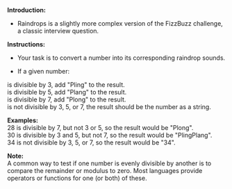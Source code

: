**Introduction:**
- Raindrops is a slightly more complex version of the FizzBuzz challenge, a classic interview question.

**Instructions:**
- Your task is to convert a number into its corresponding raindrop sounds.

- If a given number:

is divisible by 3, add "Pling" to the result.<br>
is divisible by 5, add "Plang" to the result.<br>
is divisible by 7, add "Plong" to the result.<br>
is not divisible by 3, 5, or 7, the result should be the number as a string.

**Examples:**<br>
28 is divisible by 7, but not 3 or 5, so the result would be "Plong".<br>
30 is divisible by 3 and 5, but not 7, so the result would be "PlingPlang".<br>
34 is not divisible by 3, 5, or 7, so the result would be "34".

**Note:**<br>
A common way to test if one number is evenly divisible by another is to compare the remainder or modulus to zero. Most languages provide operators or functions for one (or both) of these.

